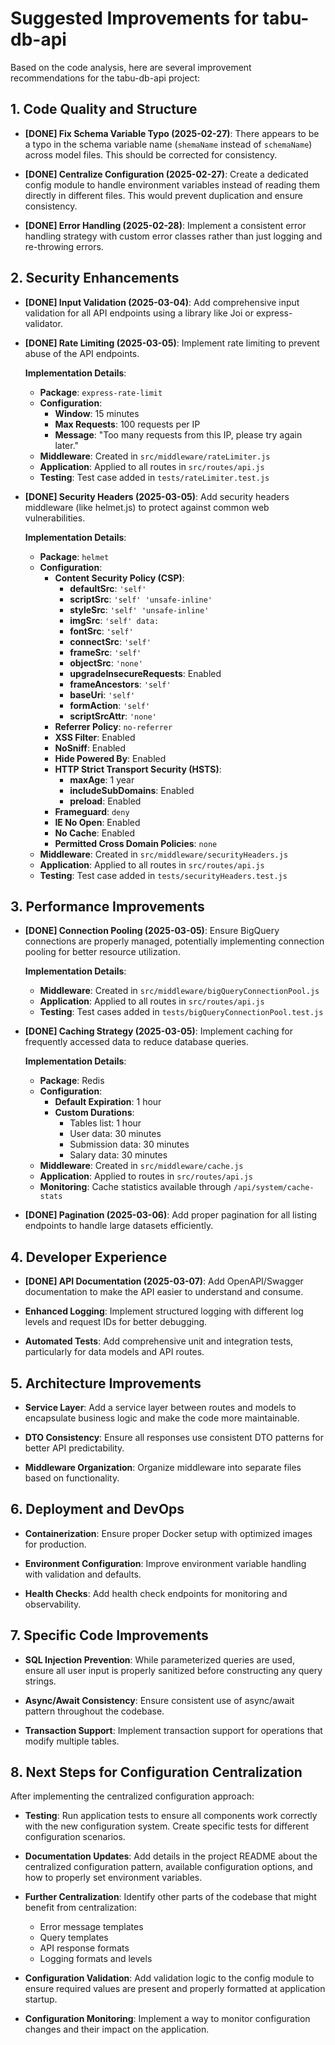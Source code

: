 # Suggested Improvements for tabu-db-api

Based on the code analysis, here are several improvement recommendations for the tabu-db-api project:

## 1. Code Quality and Structure

- **[DONE] Fix Schema Variable Typo (2025-02-27)**: There appears to be a typo in the schema variable name (`shemaName` instead of `schemaName`) across model files. This should be corrected for consistency.

- **[DONE] Centralize Configuration (2025-02-27)**: Create a dedicated config module to handle environment variables instead of reading them directly in different files. This would prevent duplication and ensure consistency.

- **[DONE] Error Handling (2025-02-28)**: Implement a consistent error handling strategy with custom error classes rather than just logging and re-throwing errors.

## 2. Security Enhancements

- **[DONE] Input Validation (2025-03-04)**: Add comprehensive input validation for all API endpoints using a library like Joi or express-validator.

- **[DONE] Rate Limiting (2025-03-05)**: Implement rate limiting to prevent abuse of the API endpoints.

  **Implementation Details**:
  - **Package**: `express-rate-limit`
  - **Configuration**:
    - **Window**: 15 minutes
    - **Max Requests**: 100 requests per IP
    - **Message**: "Too many requests from this IP, please try again later."
  - **Middleware**: Created in `src/middleware/rateLimiter.js`
  - **Application**: Applied to all routes in `src/routes/api.js`
  - **Testing**: Test case added in `tests/rateLimiter.test.js`

- **[DONE] Security Headers (2025-03-05)**: Add security headers middleware (like helmet.js) to protect against common web vulnerabilities.

  **Implementation Details**:
  - **Package**: `helmet`
  - **Configuration**:
    - **Content Security Policy (CSP)**:
      - **defaultSrc**: `'self'`
      - **scriptSrc**: `'self' 'unsafe-inline'`
      - **styleSrc**: `'self' 'unsafe-inline'`
      - **imgSrc**: `'self' data:`
      - **fontSrc**: `'self'`
      - **connectSrc**: `'self'`
      - **frameSrc**: `'self'`
      - **objectSrc**: `'none'`
      - **upgradeInsecureRequests**: Enabled
      - **frameAncestors**: `'self'`
      - **baseUri**: `'self'`
      - **formAction**: `'self'`
      - **scriptSrcAttr**: `'none'`
    - **Referrer Policy**: `no-referrer`
    - **XSS Filter**: Enabled
    - **NoSniff**: Enabled
    - **Hide Powered By**: Enabled
    - **HTTP Strict Transport Security (HSTS)**:
      - **maxAge**: 1 year
      - **includeSubDomains**: Enabled
      - **preload**: Enabled
    - **Frameguard**: `deny`
    - **IE No Open**: Enabled
    - **No Cache**: Enabled
    - **Permitted Cross Domain Policies**: `none`
  - **Middleware**: Created in `src/middleware/securityHeaders.js`
  - **Application**: Applied to all routes in `src/routes/api.js`
  - **Testing**: Test case added in `tests/securityHeaders.test.js`

## 3. Performance Improvements

- **[DONE] Connection Pooling (2025-03-05)**: Ensure BigQuery connections are properly managed, potentially implementing connection pooling for better resource utilization.

  **Implementation Details**:
  - **Middleware**: Created in `src/middleware/bigQueryConnectionPool.js`
  - **Application**: Applied to all routes in `src/routes/api.js`
  - **Testing**: Test cases added in `tests/bigQueryConnectionPool.test.js`

- **[DONE] Caching Strategy (2025-03-05)**: Implement caching for frequently accessed data to reduce database queries.

  **Implementation Details**:
  - **Package**: Redis
  - **Configuration**:
    - **Default Expiration**: 1 hour
    - **Custom Durations**:
      - Tables list: 1 hour
      - User data: 30 minutes
      - Submission data: 30 minutes
      - Salary data: 30 minutes
  - **Middleware**: Created in `src/middleware/cache.js`
  - **Application**: Applied to routes in `src/routes/api.js`
  - **Monitoring**: Cache statistics available through `/api/system/cache-stats`

- **[DONE] Pagination (2025-03-06)**: Add proper pagination for all listing endpoints to handle large datasets efficiently.

## 4. Developer Experience

- **[DONE] API Documentation (2025-03-07)**: Add OpenAPI/Swagger documentation to make the API easier to understand and consume.

- **Enhanced Logging**: Implement structured logging with different log levels and request IDs for better debugging.

- **Automated Tests**: Add comprehensive unit and integration tests, particularly for data models and API routes.

## 5. Architecture Improvements

- **Service Layer**: Add a service layer between routes and models to encapsulate business logic and make the code more maintainable.

- **DTO Consistency**: Ensure all responses use consistent DTO patterns for better API predictability.

- **Middleware Organization**: Organize middleware into separate files based on functionality.

## 6. Deployment and DevOps

- **Containerization**: Ensure proper Docker setup with optimized images for production.

- **Environment Configuration**: Improve environment variable handling with validation and defaults.

- **Health Checks**: Add health check endpoints for monitoring and observability.

## 7. Specific Code Improvements

- **SQL Injection Prevention**: While parameterized queries are used, ensure all user input is properly sanitized before constructing any query strings.

- **Async/Await Consistency**: Ensure consistent use of async/await pattern throughout the codebase.

- **Transaction Support**: Implement transaction support for operations that modify multiple tables.

## 8. Next Steps for Configuration Centralization

After implementing the centralized configuration approach:

- **Testing**: Run application tests to ensure all components work correctly with the new configuration system. Create specific tests for different configuration scenarios.

- **Documentation Updates**: Add details in the project README about the centralized configuration pattern, available configuration options, and how to properly set environment variables.

- **Further Centralization**: Identify other parts of the codebase that might benefit from centralization:
  - Error message templates
  - Query templates
  - API response formats
  - Logging formats and levels

- **Configuration Validation**: Add validation logic to the config module to ensure required values are present and properly formatted at application startup.

- **Configuration Monitoring**: Implement a way to monitor configuration changes and their impact on the application.
